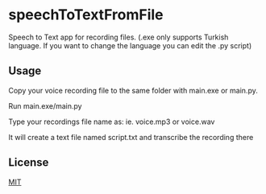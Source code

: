 # speechToTextFromFile

Speech to Text app for recording files. (.exe only supports Turkish language. If you want to change the language you can edit the .py script)

## Usage

Copy your voice recording file to the same folder with main.exe or main.py.

Run main.exe/main.py

Type your recordings file name as: ie. voice.mp3 or voice.wav

It will create a text file named script.txt and transcribe the recording there


## License

[MIT](https://choosealicense.com/licenses/mit/)

